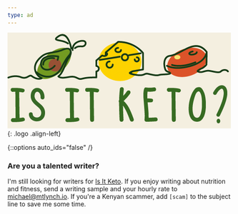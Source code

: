 ```yaml
---
type: ad
---
```


[![Is It Keto logo](/images/isitketo-logo.png)](https://isitketo.org/){: .logo .align-left}

{::options auto_ids="false" /}

### Are you a talented writer?

I'm still looking for writers for [Is It Keto](https://isitketo.org). If you enjoy writing about nutrition and fitness, send a writing sample and your hourly rate to [michael@mtlynch.io](mailto:michael@mtlynch.io). If you're a Kenyan scammer, add `[scam]` to the subject line to save me some time.
